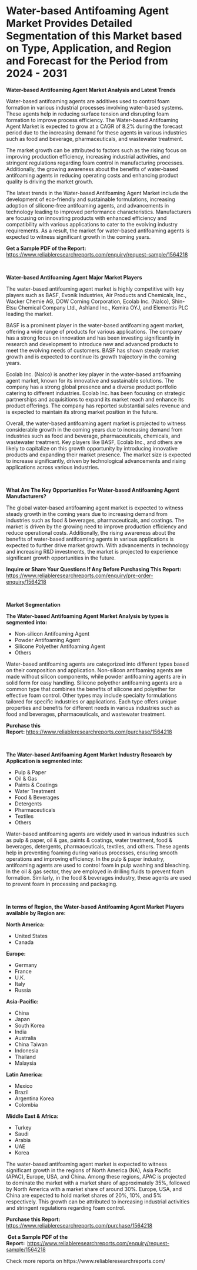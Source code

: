 <p><h1>Water-based Antifoaming Agent Market Provides Detailed Segmentation of this Market based on Type, Application, and Region and Forecast for the Period from 2024 - 2031</h1></p><p><strong>Water-based Antifoaming Agent Market Analysis and Latest Trends</strong></p>
<p><p>Water-based antifoaming agents are additives used to control foam formation in various industrial processes involving water-based systems. These agents help in reducing surface tension and disrupting foam formation to improve process efficiency. The Water-based Antifoaming Agent Market is expected to grow at a CAGR of 8.2% during the forecast period due to the increasing demand for these agents in various industries such as food and beverage, pharmaceuticals, and wastewater treatment.</p><p>The market growth can be attributed to factors such as the rising focus on improving production efficiency, increasing industrial activities, and stringent regulations regarding foam control in manufacturing processes. Additionally, the growing awareness about the benefits of water-based antifoaming agents in reducing operating costs and enhancing product quality is driving the market growth.</p><p>The latest trends in the Water-based Antifoaming Agent Market include the development of eco-friendly and sustainable formulations, increasing adoption of silicone-free antifoaming agents, and advancements in technology leading to improved performance characteristics. Manufacturers are focusing on innovating products with enhanced efficiency and compatibility with various applications to cater to the evolving industry requirements. As a result, the market for water-based antifoaming agents is expected to witness significant growth in the coming years.</p></p>
<p><strong>Get a Sample PDF of the Report:&nbsp;</strong> <a href="https://www.reliableresearchreports.com/enquiry/request-sample/1564218">https://www.reliableresearchreports.com/enquiry/request-sample/1564218</a></p>
<p>&nbsp;</p>
<p><strong>Water-based Antifoaming Agent Major Market Players</strong></p>
<p><p>The water-based antifoaming agent market is highly competitive with key players such as BASF, Evonik Industries, Air Products and Chemicals, Inc., Wacker Chemie AG, DOW Corning Corporation, Ecolab Inc. (Nalco), Shin-Etsu Chemical Company Ltd., Ashland Inc., Kemira OYJ, and Elementis PLC leading the market.</p><p>BASF is a prominent player in the water-based antifoaming agent market, offering a wide range of products for various applications. The company has a strong focus on innovation and has been investing significantly in research and development to introduce new and advanced products to meet the evolving needs of customers. BASF has shown steady market growth and is expected to continue its growth trajectory in the coming years.</p><p>Ecolab Inc. (Nalco) is another key player in the water-based antifoaming agent market, known for its innovative and sustainable solutions. The company has a strong global presence and a diverse product portfolio catering to different industries. Ecolab Inc. has been focusing on strategic partnerships and acquisitions to expand its market reach and enhance its product offerings. The company has reported substantial sales revenue and is expected to maintain its strong market position in the future.</p><p>Overall, the water-based antifoaming agent market is projected to witness considerable growth in the coming years due to increasing demand from industries such as food and beverage, pharmaceuticals, chemicals, and wastewater treatment. Key players like BASF, Ecolab Inc., and others are likely to capitalize on this growth opportunity by introducing innovative products and expanding their market presence. The market size is expected to increase significantly, driven by technological advancements and rising applications across various industries.</p></p>
<p>&nbsp;</p>
<p><strong>What Are The Key Opportunities For Water-based Antifoaming Agent Manufacturers?</strong></p>
<p><p>The global water-based antifoaming agent market is expected to witness steady growth in the coming years due to increasing demand from industries such as food & beverages, pharmaceuticals, and coatings. The market is driven by the growing need to improve production efficiency and reduce operational costs. Additionally, the rising awareness about the benefits of water-based antifoaming agents in various applications is expected to further drive market growth. With advancements in technology and increasing R&D investments, the market is projected to experience significant growth opportunities in the future.</p></p>
<p><strong>Inquire or Share Your Questions If Any Before Purchasing This Report:</strong> <a href="https://www.reliableresearchreports.com/enquiry/pre-order-enquiry/1564218">https://www.reliableresearchreports.com/enquiry/pre-order-enquiry/1564218</a></p>
<p>&nbsp;</p>
<p><strong>Market Segmentation</strong></p>
<p><strong>The Water-based Antifoaming Agent Market Analysis by types is segmented into:</strong></p>
<p><ul><li>Non-silicon Antifoaming Agent</li><li>Powder Antifoaming Agent</li><li>Silicone Polyether Antifoaming Agent</li><li>Others</li></ul></p>
<p><p>Water-based antifoaming agents are categorized into different types based on their composition and application. Non-silicon antifoaming agents are made without silicon components, while powder antifoaming agents are in solid form for easy handling. Silicone polyether antifoaming agents are a common type that combines the benefits of silicone and polyether for effective foam control. Other types may include specialty formulations tailored for specific industries or applications. Each type offers unique properties and benefits for different needs in various industries such as food and beverages, pharmaceuticals, and wastewater treatment.</p></p>
<p><strong>Purchase this Report:&nbsp;</strong><a href="https://www.reliableresearchreports.com/purchase/1564218">https://www.reliableresearchreports.com/purchase/1564218</a></p>
<p>&nbsp;</p>
<p><strong>The Water-based Antifoaming Agent Market Industry Research by Application is segmented into:</strong></p>
<p><ul><li>Pulp & Paper</li><li>Oil & Gas</li><li>Paints & Coatings</li><li>Water Treatment</li><li>Food & Beverages</li><li>Detergents</li><li>Pharmaceuticals</li><li>Textiles</li><li>Others</li></ul></p>
<p><p>Water-based antifoaming agents are widely used in various industries such as pulp & paper, oil & gas, paints & coatings, water treatment, food & beverages, detergents, pharmaceuticals, textiles, and others. These agents help in preventing foaming during various processes, ensuring smooth operations and improving efficiency. In the pulp & paper industry, antifoaming agents are used to control foam in pulp washing and bleaching. In the oil & gas sector, they are employed in drilling fluids to prevent foam formation. Similarly, in the food & beverages industry, these agents are used to prevent foam in processing and packaging.</p></p>
<p>&nbsp;</p>
<p><strong>In terms of Region, the Water-based Antifoaming Agent Market Players available by Region are:</strong></p>
<p>
    <p> <strong> North America: </strong>
        <ul>
            <li>United States</li>
            <li>Canada</li>
        </ul>
        </p> 
    <p> <strong> Europe: </strong>
        <ul>
            <li>Germany</li>
            <li>France</li>
            <li>U.K.</li>
            <li>Italy</li>
            <li>Russia</li>
        </ul>
        </p> 
    <p> <strong> Asia-Pacific: </strong>
        <ul>
            <li>China</li>
            <li>Japan</li>
            <li>South Korea</li>
            <li>India</li>
            <li>Australia</li>
            <li>China Taiwan</li>
            <li>Indonesia</li>
            <li>Thailand</li>
            <li>Malaysia</li>
        </ul>
        </p> 
    <p> <strong> Latin America: </strong>
        <ul>
            <li>Mexico</li>
            <li>Brazil</li>
            <li>Argentina Korea</li>
            <li>Colombia</li>
        </ul>
        </p> 
    <p> <strong> Middle East & Africa: </strong>
        <ul>
            <li>Turkey</li>
            <li>Saudi</li>
            <li>Arabia</li>
            <li>UAE</li>
            <li>Korea</li>
        </ul>
    </p>
    </p>
<p><p>The water-based antifoaming agent market is expected to witness significant growth in the regions of North America (NA), Asia Pacific (APAC), Europe, USA, and China. Among these regions, APAC is projected to dominate the market with a market share of approximately 35%, followed by North America with a market share of around 30%. Europe, USA, and China are expected to hold market shares of 20%, 10%, and 5% respectively. This growth can be attributed to increasing industrial activities and stringent regulations regarding foam control.</p></p>
<p><strong>Purchase this Report: </strong><a href="https://www.reliableresearchreports.com/purchase/1564218">https://www.reliableresearchreports.com/purchase/1564218</a></p>
<p>&nbsp;<strong>Get a Sample PDF of the Report:&nbsp;&nbsp;</strong><a href="https://www.reliableresearchreports.com/enquiry/request-sample/1564218">https://www.reliableresearchreports.com/enquiry/request-sample/1564218</a></p>
<p><strong></strong></p>
<p>Check more reports on https://www.reliableresearchreports.com/</p>